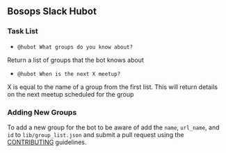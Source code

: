 ## Bosops Slack Hubot


### Task List

* `@hubot What groups do you know about?`

Return a list of groups that the bot knows about

* `@hubot When is the next X meetup?`

X is equal to the name of a group from the first list.  This will return details on the next meetup scheduled for the group


### Adding New Groups

To add a new group for the bot to be aware of add the `name`, `url_name`, and `id` to `lib/group_list.json` and submit a pull request using the [CONTRIBUTING][1] guidelines.

[1]: CONTRIBUTING.md
